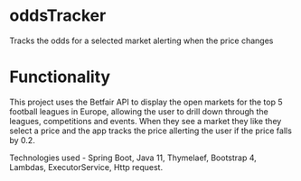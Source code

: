 # oddsTracker
Tracks the odds for a selected market alerting when the price changes

# Functionality

This project uses the Betfair API to display the open markets for the top 5 football leagues in Europe, allowing the user to drill down through the leagues, competitions and events. When they see a market they like they select a price and the app tracks the price allerting the user if the price falls by 0.2.

Technologies used - Spring Boot, Java 11, Thymelaef, Bootstrap 4, Lambdas, ExecutorService, Http request.
